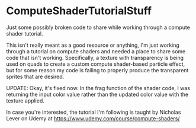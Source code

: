 # ComputeShaderTutorialStuff
Just some possibly broken code to share while working through a compute shader tutorial.

This isn't really meant as a good resource or anything, I'm just working through a tutorial on compute shaders and needed a place to share some code that isn't working. Specifically, a texture with transparency is being used on quads to create a custom compute shader-based particle effect, but for some reason my code is failing to properly produce the transparent sprites that are desired.

UPDATE: Okay, it's fixed now. In the frag function of the shader code, I was returning the input color value rather than the updated color value with the texture applied. 

In case you're interested, the tutorial I'm following is taught by Nicholas Lever on Udemy at https://www.udemy.com/course/compute-shaders/ 
